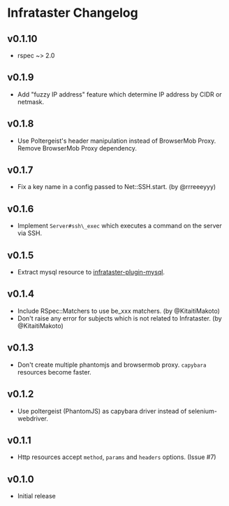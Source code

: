 # Infrataster Changelog

## v0.1.10

* rspec ~> 2.0

## v0.1.9

* Add "fuzzy IP address" feature which determine IP address by CIDR or netmask.

## v0.1.8

* Use Poltergeist's header manipulation instead of BrowserMob Proxy. Remove BrowserMob Proxy dependency.

## v0.1.7

* Fix a key name in a config passed to Net::SSH.start. (by @rrreeeyyy)

## v0.1.6

* Implement `Server#ssh\_exec` which executes a command on the server via SSH.

## v0.1.5

* Extract mysql resource to [infrataster-plugin-mysql](https://github.com/ryotarai/infrataster-plugin-mysql).

## v0.1.4

* Include RSpec::Matchers to use be_xxx matchers. (by @KitaitiMakoto)
* Don't raise any error for subjects which is not related to Infrataster. (by @KitaitiMakoto)

## v0.1.3

* Don't create multiple phantomjs and browsermob proxy. `capybara` resources become faster.

## v0.1.2

* Use poltergeist (PhantomJS) as capybara driver instead of selenium-webdriver.

## v0.1.1

* Http resources accept `method`, `params` and `headers` options. (Issue #7)

## v0.1.0

* Initial release

